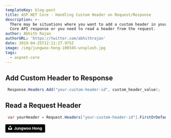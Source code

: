 ```yaml
---
templateKey: blog-post
title: ASP.NET Core - Handling Custom Header on Request/Response
description: >-
  There may be situations where you want to add a custom header in your ASP.NET
  Core API response or you need to read a header from the request.
author: Abhith Rajan
authorURL: 'https://twitter.com/abhithrajan'
date: 2019-04-25T12:11:27.975Z
image: /img/jungwoo-hong-100345-unsplash.jpg
tags:
  - aspnet-core
---
```

## Add Custom Header to Response

```cs
 Response.Headers.Add("your-custom-header-id", custom_header_value);
```

## Read a Request Header

```cs
 var yourHeader = Request.Headers["your-custom-header-id"].FirstOrDefault();
```

<a style="background-color:black;color:white;text-decoration:none;padding:4px 6px;font-family:-apple-system, BlinkMacSystemFont, &quot;San Francisco&quot;, &quot;Helvetica Neue&quot;, Helvetica, Ubuntu, Roboto, Noto, &quot;Segoe UI&quot;, Arial, sans-serif;font-size:12px;font-weight:bold;line-height:1.2;display:inline-block;border-radius:3px" href="https://unsplash.com/@oowgnuj?utm_medium=referral&amp;utm_campaign=photographer-credit&amp;utm_content=creditBadge" target="_blank" rel="noopener noreferrer" title="Download free do whatever you want high-resolution photos from Jungwoo Hong"><span style="display:inline-block;padding:2px 3px"><svg xmlns="http://www.w3.org/2000/svg" style="height:12px;width:auto;position:relative;vertical-align:middle;top:-2px;fill:white" viewBox="0 0 32 32"><title>unsplash-logo</title><path d="M10 9V0h12v9H10zm12 5h10v18H0V14h10v9h12v-9z"></path></svg></span><span style="display:inline-block;padding:2px 3px">Jungwoo Hong</span></a>
